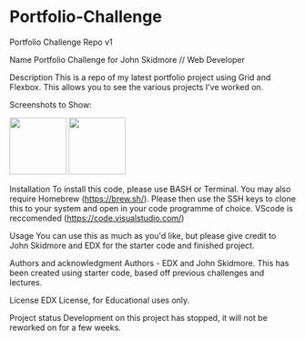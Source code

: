 # Portfolio-Challenge
Portfolio Challenge Repo v1

Name
Portfolio Challenge for John Skidmore // Web Developer

Description
This is a repo of my latest portfolio project using Grid and Flexbox. This allows you to see the various projects I've worked on.

Screenshots to Show:

<img src="https://github.com/Futurefree/Portfolio-Challenge/Screenshots/Screenshot%202023-10-13%20at%2019.51.53.png" style=" width:100px ; height:100px "/>

<img src="https://github.com/Futurefree/Portfolio-Challenge/Screenshots/Screenshot%202023-10-13%20at%2020.02.39.png" style=" width:100px ; height:100px "/>

Installation
To install this code, please use BASH or Terminal. You may also require Homebrew (https://brew.sh/). Please then use the SSH keys to clone this to your system and open in your code programme of choice. VScode is reccomended (https://code.visualstudio.com/)

Usage
You can use this as much as you'd like, but please give credit to John Skidmore and EDX for the starter code and finished project. 

Authors and acknowledgment
Authors - EDX and John Skidmore. This has been created using starter code, based off previous challenges and lectures. 

License
EDX License, for Educational uses only. 

Project status
Development on this project has stopped, it will not be reworked on for a few weeks. 
